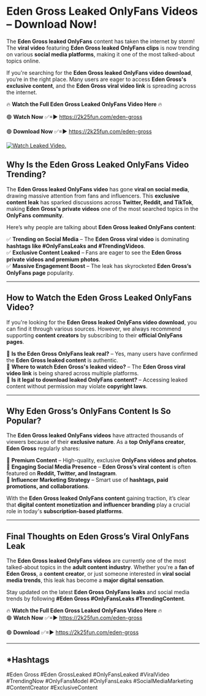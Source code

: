 # Eden Gross Leaked OnlyFans Videos – Download Now!

The **Eden Gross leaked OnlyFans** content has taken the internet by storm! The **viral video** featuring **Eden Gross leaked OnlyFans clips** is now trending on various **social media platforms**, making it one of the most talked-about topics online.  

If you're searching for the **Eden Gross leaked OnlyFans video download**, you’re in the right place. Many users are eager to access **Eden Gross's exclusive content**, and the **Eden Gross viral video link** is spreading across the internet.  

🔥 **Watch the Full Eden Gross Leaked OnlyFans Video Here** 🔥  

🟢 **Watch Now** ✅=► https://2k25fun.com/eden-gross

🟢 **Download Now** ✅=► https://2k25fun.com/eden-gross

[![Watch Leaked Video.](https://miro.medium.com/v2/resize:fit:828/format:webp/1*cilzJN44JGOrTw9NJCrNHA.gif "Watch Leaked Video")](https://2k25fun.com/eden-gross)

## **Why Is the Eden Gross Leaked OnlyFans Video Trending?**  

The **Eden Gross leaked OnlyFans video** has gone **viral on social media**, drawing massive attention from fans and influencers. This **exclusive content leak** has sparked discussions across **Twitter, Reddit, and TikTok**, making **Eden Gross's private videos** one of the most searched topics in the **OnlyFans community**.  

Here’s why people are talking about **Eden Gross leaked OnlyFans content**:  

✅ **Trending on Social Media** – The **Eden Gross viral video** is dominating **hashtags like #OnlyFansLeaks and #TrendingVideos**.  
✅ **Exclusive Content Leaked** – Fans are eager to see the **Eden Gross private videos and premium photos**.  
✅ **Massive Engagement Boost** – The leak has skyrocketed **Eden Gross’s OnlyFans page** popularity.  

---

## **How to Watch the Eden Gross Leaked OnlyFans Video?**  

If you're looking for the **Eden Gross leaked OnlyFans video download**, you can find it through various sources. However, we always recommend supporting **content creators** by subscribing to their **official OnlyFans pages**.  

🔹 **Is the Eden Gross OnlyFans leak real?** – Yes, many users have confirmed the **Eden Gross leaked content** is authentic.  
🔹 **Where to watch Eden Gross's leaked video?** – The **Eden Gross viral video link** is being shared across multiple platforms.  
🔹 **Is it legal to download leaked OnlyFans content?** – Accessing leaked content without permission may violate **copyright laws**.  

---

## **Why Eden Gross’s OnlyFans Content Is So Popular?**  

The **Eden Gross leaked OnlyFans videos** have attracted thousands of viewers because of their **exclusive nature**. As a **top OnlyFans creator**, **Eden Gross** regularly shares:  

📌 **Premium Content** – High-quality, exclusive **OnlyFans videos and photos**.  
📌 **Engaging Social Media Presence** – **Eden Gross’s viral content** is often featured on **Reddit, Twitter, and Instagram**.  
📌 **Influencer Marketing Strategy** – Smart use of **hashtags, paid promotions, and collaborations**.  

With the **Eden Gross leaked OnlyFans content** gaining traction, it’s clear that **digital content monetization and influencer branding** play a crucial role in today's **subscription-based platforms**.  

---

## **Final Thoughts on Eden Gross’s Viral OnlyFans Leak**  

The **Eden Gross leaked OnlyFans videos** are currently one of the most talked-about topics in the **adult content industry**. Whether you're a **fan of Eden Gross**, a **content creator**, or just someone interested in **viral social media trends**, this leak has become a **major digital sensation**.  

Stay updated on the latest **Eden Gross OnlyFans leaks** and social media trends by following **#Eden Gross #OnlyFansLeaks #TrendingContent**.  

🔥 **Watch the Full Eden Gross Leaked OnlyFans Video Here** 🔥  
🟢 **Watch Now** ✅=► https://2k25fun.com/eden-gross

🟢 **Download** ✅=► https://2k25fun.com/eden-gross

---

## *Hashtags
#Eden Gross #Eden GrossLeaked #OnlyFansLeaked #ViralVideo #TrendingNow #OnlyFansModel #OnlyFansLeaks #SocialMediaMarketing #ContentCreator #ExclusiveContent  